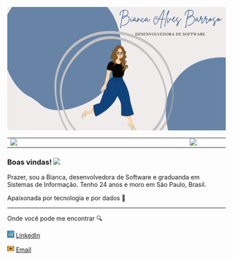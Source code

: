 ![](https://github.com/biancaalvesb/biancaalvesb/blob/main/capa3.png)

<center>
<table>
    <tr>
        <td><img width="400px" align="left" src="https://github-readme-stats.vercel.app/api/top-langs/?username=biancaalvesb&hide=html&layout=compact&theme=buefy" /></td>
        <td><img width="495px" align="left" src="https://github-readme-stats.vercel.app/api?username=biancaalvesb&theme=buefy"/></td>
    </tr>   
</table>
</center>  

### Boas vindas! <img src="https://raw.githubusercontent.com/iampavangandhi/iampavangandhi/master/gifs/Hi.gif" width="30px"></h2>

Prazer, sou a Bianca, desenvolvedora de Software e graduanda em Sistemas de Informação. 
Tenho 24 anos e moro em São Paulo, Brasil. 

Apaixonada por tecnologia e por dados :game_die:

---
Onde você pode me encontrar :mag:  

<a href="https://www.linkedin.com/in/biancaalvesb"><img src="https://github.com/biancaalvesb/biancaalvesb/blob/main/linkedin.png" width="16"></img></a> [LinkedIn](https://www.linkedin.com/in/biancaalvesb)  

<a href="mailto:biancaabarroso@gmail.com"><img src="https://github.com/biancaalvesb/biancaalvesb/blob/main/email.png" width="16"></img></a> [Email](mailto:biancaabarroso@gmail.com)  
